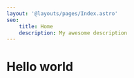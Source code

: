 ```yaml
---
layout: '@layouts/pages/Index.astro'
seo:
    title: Home
    description: My awesome description
---
```


# Hello world